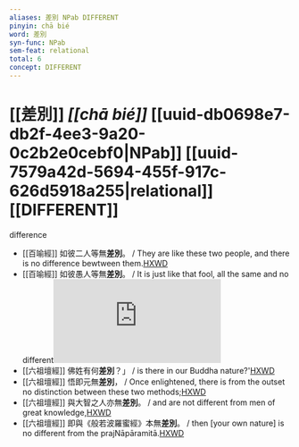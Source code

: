```yaml
---
aliases: 差別 NPab DIFFERENT
pinyin: chā bié
word: 差別
syn-func: NPab
sem-feat: relational
total: 6
concept: DIFFERENT 
---
```

# [[差別]] *[[chā bié]]*  [[uuid-db0698e7-db2f-4ee3-9a20-0c2b2e0cebf0|NPab]] [[uuid-7579a42d-5694-455f-917c-626d5918a255|relational]] [[DIFFERENT]]
difference
 - [[百喻經]] 如彼二人等無**差別**。 / They are like these two people, and there is no difference bewtween them.[HXWD](https://hxwd.org/textview.html?location=KR6b0066_T_003-0552c.28)
 - [[百喻經]] 如彼愚人等無**差別**。 / It is just like that fool, all the same and no different![HXWD](https://hxwd.org/textview.html?location=KR6b0066_T_004-0554a.15)
 - [[六祖壇經]] 佛姓有何**差別**？」 / is there in our Buddha nature?'[HXWD](https://hxwd.org/textview.html?location=KR6q0082_T_001-0337b.14)
 - [[六祖壇經]] 悟即元無**差別**， / Once enlightened, there is from the outset no distinction between these two methods;[HXWD](https://hxwd.org/textview.html?location=KR6q0082_T_001-0338c.6)
 - [[六祖壇經]] 與大智之人亦無**差別**。 / and are not different from men of great knowledge,[HXWD](https://hxwd.org/textview.html?location=KR6q0082_T_001-0340b.40)
 - [[六祖壇經]] 即與《般若波羅蜜經》本無**差別**。 / then [your own nature] is no different from the prajNāpāramitā.[HXWD](https://hxwd.org/textview.html?location=KR6q0082_T_001-0340b.68)